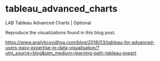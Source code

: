 # tableau_advanced_charts
LAB Tableau Advanced Charts | Optional

Reproduce the visualizations found in this blog post. 

https://www.analyticsvidhya.com/blog/2018/03/tableau-for-advanced-users-easy-expertise-in-data-visualisation/?utm_source=blog&utm_medium=learning-path-tableau-expert
